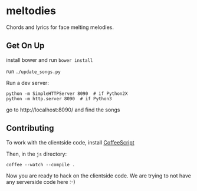meltodies
=========

Chords and lyrics for face melting melodies.

Get On Up
---------

install bower and run `bower install`

run `./update_songs.py`

Run a dev server:

    python -m SimpleHTTPServer 8090  # if Python2X
    python -m http.server 8090  # if Python3

go to http://localhost:8090/ and find the songs


Contributing
------------

To work with the clientside code,
install [CoffeeScript](http://coffeescript.org/)

Then, in the `js` directory:

    coffee --watch --compile .

Now you are ready to hack on the clientside code.
We are trying to not have any serverside code here :-)
